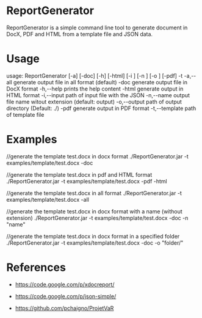 ReportGenerator
===============

ReportGenerator is a simple command line tool to generate document in DocX, PDF and HTML from a template file and JSON data.

Usage
===============

usage: ReportGenerator [-a] [-doc] [-h] [-html] [-i <json-file>] [-n <name>] [-o <file>] [-pdf] -t <file>
 -a,--all                 generate output file in all format (default)
 -doc                     generate output file in DocX format
 -h,--help                prints the help content
 -html                    generate output in HTML format
 -i,--input <json-file>   path of input file with the JSON
 -n,--name <name>         output file name witout extension (default: output)
 -o,--output <file>       path of output directory (Default: ./)
 -pdf                     generate output in PDF format
 -t,--template <file>     path of template file
 
Examples
===============

//generate the template test.docx in docx format
 ./ReportGenerator.jar -t examples/template/test.docx -doc
 
 //generate the template test.docx in pdf and HTML format
 ./ReportGenerator.jar -t examples/template/test.docx -pdf -html
 
 //generate the template test.docx in all format
 ./ReportGenerator.jar -t examples/template/test.docx -all
 
 //generate the template test.docx in docx format with a name (without extension)
 ./ReportGenerator.jar -t examples/template/test.docx -doc -n "name"
 
 //generate the template test.docx in docx format in a specified folder
 ./ReportGenerator.jar -t examples/template/test.docx -doc -o "folder/"
 
 References
===============

 - https://code.google.com/p/xdocreport/
 - https://code.google.com/p/json-simple/
 
 - https://github.com/pchaigno/ProjetVaR

